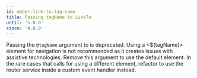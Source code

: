 ```yaml
---
id: ember.link-to.tag-name
title: Passing tagName to LinkTo
until: '5.0.0'
since: '4.0.0'
---
```


Passing the `@tagName` argument to <LinkTo> is deprecated. Using a <${tagName}>
element for navigation is not recommended as it creates issues with assistive
technologies. Remove this argument to use the default <a> element. In the rare
cases that calls for using a different element, refactor to use the router
service inside a custom event handler instead.
